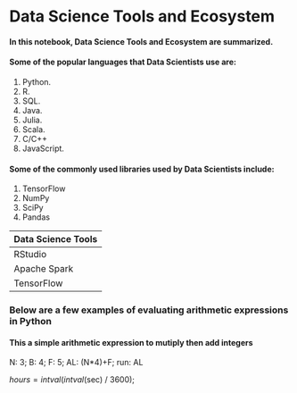 # Data Science Tools and Ecosystem
#### In this notebook, Data Science Tools and Ecosystem are summarized.
#### Some of the popular languages that Data Scientists use are:
1. Python.
2. R.
3. SQL.
4. Java.
5. Julia.
6. Scala.
7. C/C++
8. JavaScript.
   
#### Some of the commonly used libraries used by Data Scientists include:
1. TensorFlow
2. NumPy
3. SciPy 
4. Pandas

| Data Science Tools  | 
| -------------       | 
|     RStudio         |
| Apache Spark        | 
| TensorFlow          | 

### Below are a few examples of evaluating arithmetic expressions in Python
#### This a simple arithmetic expression to mutiply then add integers
 N: 3;
B: 4;
F: 5;
AL: (N*4)+F;
run: AL


 $hours = intval(intval($sec) / 3600);
